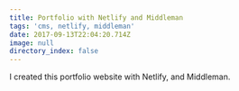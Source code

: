```yaml
---
title: Portfolio with Netlify and Middleman
tags: 'cms, netlify, middleman'
date: 2017-09-13T22:04:20.714Z
image: null
directory_index: false
---
```

I created this portfolio website with Netlify, and Middleman.

